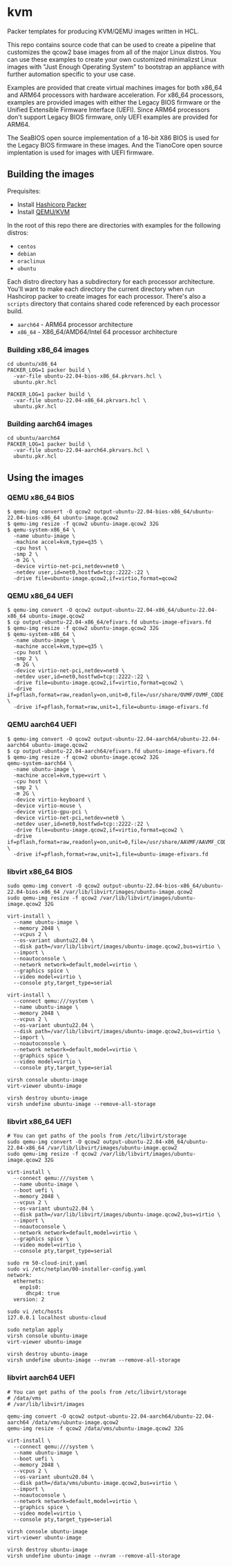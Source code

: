 # kvm

Packer templates for producing KVM/QEMU images written in HCL.

This repo contains source code that can be used to create a
pipeline that customizes the qcow2 base images from all of the major Linux
distros. You can use these examples to create your own customized
minimalizst Linux images with "Just Enough Operating System" to
bootstrap an appliance with further automation specific to your use case.

Examples are provided that create virtual machines images for both
x86_64 and ARM64 processors with hardware acceleration. For x86_64 processors,
examples are provided images with either the Legacy BIOS firmware or the
Unified Extensible Firmware Interface (UEFI). Since ARM64 processors don't
support Legacy BIOS firmware, only UEFI examples are provided for ARM64.

The SeaBIOS open source implementation of a 16-bit X86 BIOS is used for the
Legacy BIOS firmware in these images. And the TianoCore open source implentation
is used for images with UEFI firmware.

## Building the images

Prequisites:

- Install [Hashicorp Packer](docs/install-packer.md)
- Install [QEMU/KVM](docs/install-qemu-kvm.md)

In the root of this repo there are directories with examples for the following
distros:

- `centos`
- `debian`
- `oraclinux`
- `ubuntu`

Each distro directory has a subdirectory for each processor architecture. You'll
want to make each directory the current directory when run Hashcirop packer
to create images for each processor. There's also a `scripts` directory that
contains shared code referenced by each processor build.

- `aarch64` - ARM64 processor architecture
- `x86_64` - X86_64/AMD64/Intel 64 processor architecture

### Building x86_64 images

```
cd ubuntu/x86_64
PACKER_LOG=1 packer build \
  -var-file ubuntu-22.04-bios-x86_64.pkrvars.hcl \
  ubuntu.pkr.hcl

PACKER_LOG=1 packer build \
  -var-file ubuntu-22.04-x86_64.pkrvars.hcl \
  ubuntu.pkr.hcl
```

### Building aarch64 images
```
cd ubuntu/aarch64
PACKER_LOG=1 packer build \
  -var-file ubuntu-22.04-aarch64.pkrvars.hcl \
  ubuntu.pkr.hcl
```

## Using the images

### QEMU x86_64 BIOS

```
$ qemu-img convert -O qcow2 output-ubuntu-22.04-bios-x86_64/ubuntu-22.04-bios-x86_64 ubuntu-image.qcow2
$ qemu-img resize -f qcow2 ubuntu-image.qcow2 32G
$ qemu-system-x86_64 \
  -name ubuntu-image \
  -machine accel=kvm,type=q35 \
  -cpu host \
  -smp 2 \
  -m 2G \
  -device virtio-net-pci,netdev=net0 \
  -netdev user,id=net0,hostfwd=tcp::2222-:22 \
  -drive file=ubuntu-image.qcow2,if=virtio,format=qcow2
```

### QEMU x86_64 UEFI

```
$ qemu-img convert -O qcow2 output-ubuntu-22.04-x86_64/ubuntu-22.04-x86_64 ubuntu-image.qcow2
$ cp output-ubuntu-22.04-x86_64/efivars.fd ubuntu-image-efivars.fd
$ qemu-img resize -f qcow2 ubuntu-image.qcow2 32G
$ qemu-system-x86_64 \
  -name ubuntu-image \
  -machine accel=kvm,type=q35 \
  -cpu host \
  -smp 2 \
  -m 2G \
  -device virtio-net-pci,netdev=net0 \
  -netdev user,id=net0,hostfwd=tcp::2222-:22 \
  -drive file=ubuntu-image.qcow2,if=virtio,format=qcow2 \
  -drive if=pflash,format=raw,readonly=on,unit=0,file=/usr/share/OVMF/OVMF_CODE.fd \
  -drive if=pflash,format=raw,unit=1,file=ubuntu-image-efivars.fd
```

### QEMU aarch64 UEFI

```
$ qemu-img convert -O qcow2 output-ubuntu-22.04-aarch64/ubuntu-22.04-aarch64 ubuntu-image.qcow2
$ cp output-ubuntu-22.04-aarch64/efivars.fd ubuntu-image-efivars.fd
$ qemu-img resize -f qcow2 ubuntu-image.qcow2 32G
qemu-system-aarch64 \
  -name ubuntu-image \
  -machine accel=kvm,type=virt \
  -cpu host \
  -smp 2 \
  -m 2G \
  -device virtio-keyboard \
  -device virtio-mouse \
  -device virtio-gpu-pci \
  -device virtio-net-pci,netdev=net0 \
  -netdev user,id=net0,hostfwd=tcp::2222-:22 \
  -drive file=ubuntu-image.qcow2,if=virtio,format=qcow2 \
  -drive if=pflash,format=raw,readonly=on,unit=0,file=/usr/share/AAVMF/AAVMF_CODE.fd \
  -drive if=pflash,format=raw,unit=1,file=ubuntu-image-efivars.fd
```

### libvirt x86_64 BIOS

```
sudo qemu-img convert -O qcow2 output-ubuntu-22.04-bios-x86_64/ubuntu-22.04-bios-x86_64 /var/lib/libvirt/images/ubuntu-image.qcow2
sudo qemu-img resize -f qcow2 /var/lib/libvirt/images/ubuntu-image.qcow2 32G

virt-install \
  --name ubuntu-image \
  --memory 2048 \
  --vcpus 2 \
  --os-variant ubuntu22.04 \
  --disk path=/var/lib/libvirt/images/ubuntu-image.qcow2,bus=virtio \
  --import \
  --noautoconsole \
  --network network=default,model=virtio \
  --graphics spice \
  --video model=virtio \
  --console pty,target_type=serial

virt-install \
  --connect qemu:///system \
  --name ubuntu-image \
  --memory 2048 \
  --vcpus 2 \
  --os-variant ubuntu22.04 \
  --disk path=/var/lib/libvirt/images/ubuntu-image.qcow2,bus=virtio \
  --import \
  --noautoconsole \
  --network network=default,model=virtio \
  --graphics spice \
  --video model=virtio \
  --console pty,target_type=serial

virsh console ubuntu-image
virt-viewer ubuntu-image

virsh destroy ubuntu-image
virsh undefine ubuntu-image --remove-all-storage
```

### libvirt x86_64 UEFI

```
# You can get paths of the pools from /etc/libvirt/storage
sudo qemu-img convert -O qcow2 output-ubuntu-22.04-x86_64/ubuntu-22.04-x86_64 /var/lib/libvirt/images/ubuntu-image.qcow2
sudo qemu-img resize -f qcow2 /var/lib/libvirt/images/ubuntu-image.qcow2 32G

virt-install \
  --connect qemu:///system \
  --name ubuntu-image \
  --boot uefi \
  --memory 2048 \
  --vcpus 2 \
  --os-variant ubuntu22.04 \
  --disk path=/var/lib/libvirt/images/ubuntu-image.qcow2,bus=virtio \
  --import \
  --noautoconsole \
  --network network=default,model=virtio \
  --graphics spice \
  --video model=virtio \
  --console pty,target_type=serial

sudo rm 50-cloud-init.yaml
sudo vi /etc/netplan/00-installer-config.yaml
network:
  ethernets:
    enp1s0:
      dhcp4: true
  version: 2

sudo vi /etc/hosts
127.0.0.1 localhost ubuntu-cloud

sudo netplan apply
virsh console ubuntu-image
virt-viewer ubuntu-image

virsh destroy ubuntu-image
virsh undefine ubuntu-image --nvram --remove-all-storage
```

### libvirt aarch64 UEFI

```
# You can get paths of the pools from /etc/libvirt/storage
# /data/vms
# /var/lib/libvirt/images

qemu-img convert -O qcow2 output-ubuntu-22.04-aarch64/ubuntu-22.04-aarch64 /data/vms/ubuntu-image.qcow2
qemu-img resize -f qcow2 /data/vms/ubuntu-image.qcow2 32G

virt-install \
  --connect qemu:///system \
  --name ubuntu-image \
  --boot uefi \
  --memory 2048 \
  --vcpus 2 \
  --os-variant ubuntu20.04 \
  --disk path=/data/vms/ubuntu-image.qcow2,bus=virtio \
  --import \
  --noautoconsole \
  --network network=default,model=virtio \
  --graphics spice \
  --video model=virtio \
  --console pty,target_type=serial

virsh console ubuntu-image
virt-viewer ubuntu-image

virsh destroy ubuntu-image
virsh undefine ubuntu-image --nvram --remove-all-storage
```
